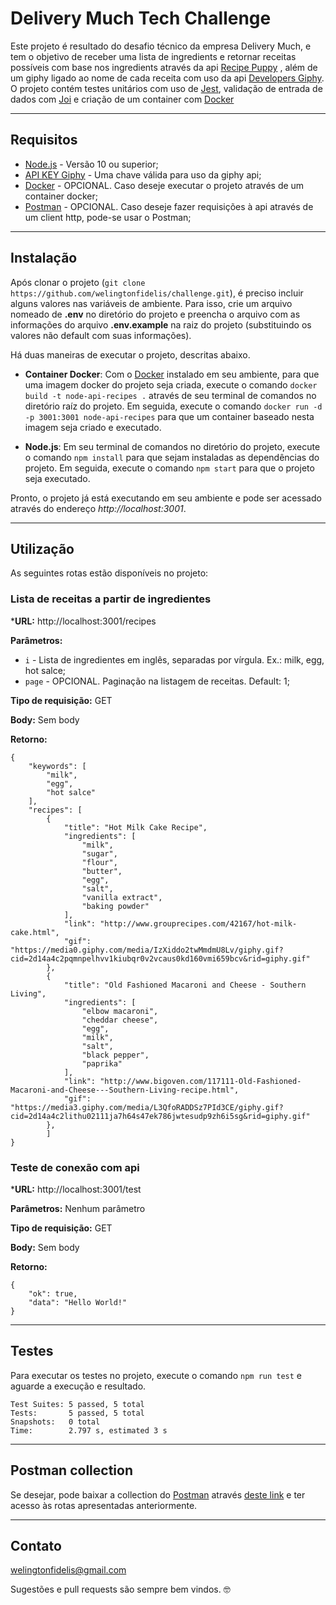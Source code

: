 # Delivery Much Tech Challenge
Este projeto é resultado do desafio técnico da empresa Delivery Much, e tem o objetivo de receber uma lista de ingredients e retornar receitas possíveis com base nos ingredients através da api [Recipe Puppy] , além de um giphy ligado ao nome de cada receita com uso da api [Developers Giphy].
O projeto contém testes unitários com uso de [Jest], validação de entrada de dados com [Joi] e criação de um container com [Docker]

---

## Requisitos
- [Node.js] - Versão 10 ou superior;
- [API KEY Giphy] - Uma chave válida para uso da giphy api;
- [Docker] - OPCIONAL. Caso deseje executar o projeto através de um container docker;
- [Postman] - OPCIONAL. Caso deseje fazer requisições à api através de um client http, pode-se usar o Postman;

---

## Instalação 
Após clonar o projeto (`git clone https://github.com/welingtonfidelis/challenge.git`), é preciso incluir alguns valores nas variáveis de ambiente. Para isso, crie um arquivo nomeado de **.env** no diretório do projeto e preencha o arquivo com as informações do arquivo **.env.example** na raiz do projeto (substituindo os valores não default com suas informações).

Há duas maneiras de executar o projeto, descritas abaixo.

 - **Container Docker**: Com o [Docker] instalado em seu ambiente, para que uma imagem docker do projeto seja criada, execute o comando 
`docker build -t node-api-recipes .` através de seu terminal de comandos no diretório raíz do projeto. Em seguida, execute o comando `docker run -d -p 3001:3001 node-api-recipes` para que um container baseado nesta imagem seja criado e executado.

- **Node.js**: Em seu terminal de comandos no diretório do projeto, execute o comando `npm install` para que sejam instaladas as dependências do projeto. Em seguida, execute o comando `npm start` para que o projeto seja executado.

Pronto, o projeto já está executando em seu ambiente e pode ser acessado através do endereço *http://localhost:3001*.

---

## Utilização
As seguintes rotas estão disponíveis no projeto:

### Lista de receitas a partir de ingredientes

***URL:** http://localhost:3001/recipes

**Parâmetros:** 
- `i` - Lista de ingredientes em inglês, separadas por vírgula. Ex.: milk, egg, hot salce;
- `page` - OPCIONAL. Paginação na listagem de receitas. Default: 1;

**Tipo de requisição:** GET

**Body:** Sem body

**Retorno:**
```
{
    "keywords": [
        "milk",
        "egg",
        "hot salce"
    ],
    "recipes": [
        {
            "title": "Hot Milk Cake Recipe",
            "ingredients": [
                "milk",
                "sugar",
                "flour",
                "butter",
                "egg",
                "salt",
                "vanilla extract",
                "baking powder"
            ],
            "link": "http://www.grouprecipes.com/42167/hot-milk-cake.html",
            "gif": "https://media0.giphy.com/media/IzXiddo2twMmdmU8Lv/giphy.gif?cid=2d14a4c2pqmnpelhvv1kiubqr0v2vcaus0kd160vmi659bcv&rid=giphy.gif"
        },
        {
            "title": "Old Fashioned Macaroni and Cheese - Southern Living",
            "ingredients": [
                "elbow macaroni",
                "cheddar cheese",
                "egg",
                "milk",
                "salt",
                "black pepper",
                "paprika"
            ],
            "link": "http://www.bigoven.com/117111-Old-Fashioned-Macaroni-and-Cheese---Southern-Living-recipe.html",
            "gif": "https://media3.giphy.com/media/L3QfoRADDSz7PId3CE/giphy.gif?cid=2d14a4c2lithu02111ja7h64s47ek786jwtesudp9zh6i5sg&rid=giphy.gif"
        },
		]
}
```
### Teste de conexão com api

***URL:** http://localhost:3001/test

**Parâmetros:** Nenhum parâmetro

**Tipo de requisição:** GET

**Body:** Sem body

**Retorno:**
```
{
    "ok": true,
    "data": "Hello World!"
}
```

---
## Testes
Para executar os testes no projeto, execute o comando `npm run test` e aguarde a execução e resultado.
```
Test Suites: 5 passed, 5 total
Tests:       5 passed, 5 total
Snapshots:   0 total
Time:        2.797 s, estimated 3 s
```
---

## Postman collection
Se desejar, pode baixar a collection do [Postman] através [deste link] e ter acesso às rotas apresentadas anteriormente.

---
## Contato
welingtonfidelis@gmail.com

Sugestões e pull requests são sempre bem vindos. 🤓

[Recipe Puppy]: <http://www.recipepuppy.com/about/api/>
[Developers Giphy]: <https://developers.giphy.com/docs/>
[Jest]: <https://jestjs.io/docs/en/getting-started.html>
[Joi]: <https://joi.dev/api/>
[Docker]: <https://docs.docker.com/get-docker/>
[API KEY Giphy]: <https://developers.giphy.com/docs/api#quick-start-guide>
[Node.js]: <https://nodejs.org/en/>
[Postman]: <https://www.postman.com/downloads/>
[deste link]: <https://drive.google.com/file/d/1GiKQoLjnPw073SKwMvgxl5S8K9qp5yAl/view?usp=sharing>